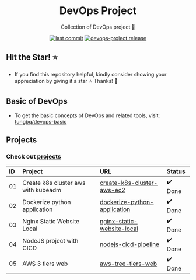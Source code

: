 <h1 align="center">DevOps Project</h1>

<p align="center">Collection of DevOps project 💝</p>
<p align="center">
  <a href="https://img.shields.io/github/last-commit/tungbq/devops-project/main"><img alt="last commit" src="https://img.shields.io/github/last-commit/tungbq/devops-project/main" /></a>
  <a href="https://github.com/tungbq/devops-project/releases"><img alt="devops-project release" src="https://img.shields.io/github/release/tungbq/devops-project.svg" /></a>
</p>

## Hit the Star! ⭐

- If you find this repository helpful, kindly consider showing your appreciation by giving it a star ⭐ Thanks! 💖

## Basic of DevOps

- To get the basic concepts of DevOps and related tools, visit: [tungbq/devops-basic](https://github.com/tungbq/devops-basic)

## Projects

### Check out [projects](./projects/)

| ID  | Project                             | URL                                                                      | Status  |
| :-- | :---------------------------------- | :----------------------------------------------------------------------- | :------ |
| 01  | Create k8s cluster aws with kubeadm | [create-k8s-cluster-aws-ec2](./projects/create-k8s-cluster-aws-ec2/)     | ✔️ Done |
| 02  | Dockerize python application        | [dockerize-python-application](./projects/dockerize-python-application/) | ✔️ Done |
| 03  | Nginx Static Website Local          | [nginx-static-website-local](./projects/nginx-static-website-local/)     | ✔️ Done |
| 04  | NodeJS project with CICD            | [nodejs-cicd-pipeline](./projects/nodejs-cicd-pipeline/)                 | ✔️ Done |
| 05  | AWS 3 tiers web                     | [aws-tree-tiers-web](./projects/aws-tree-tiers-web/)                     | ✔️ Done |
